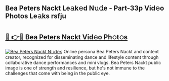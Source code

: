 ## Bea Peters Nackt Le𝚊k𝚎d N𝚞𝚍e - Part-33p Vid𝚎o Photos Le𝚊ks rsfju

# <h2><a href="http://fb4chyr.evod.top/?m=Bea+Peters+Nackt">🔗 👉🔴 Bea Peters Nackt Vid𝚎o Ph𝚘t𝚘s</a></h2>

[![Bea Peters Nackt N𝚞d𝚎s](https://i.imgur.com/8V9OHl7.gif)](http://fb4chyr.evod.top/?m=Bea+Peters+Nackt)
Online persona Bea Peters Nackt and content creator, recognized for disseminating dance and lifestyle content through collaborative dance performances and mini vlogs. Bea Peters Nackt public image is one of strength and resilience, but he's not immune to the challenges that come with being in the public eye. 
